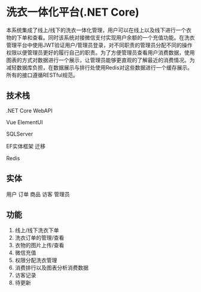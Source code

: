 # 洗衣一体化平台(.NET Core)

​		本系统集成了线上/线下的洗衣一体化管理，用户可以在线上以及线下进行一个衣物的下单和查看。同时该系统对接微信支付实现用户余额的一个充值功能。在洗衣管理平台中使用JWT验证用户/管理员登录，对不同职责的管理员分配不同的操作权限以便管理员更好的履行自己的职责。为了方便管理员查看用户消费数据，使用图表的方式对数据进行一个展示，让管理员能够更直观的了解最近的消费情况。为减轻数据库负担，在数据展示与排行处使用Redis对这些数据进行一个缓存展示。所有的接口遵循RESTful规范。

## 技术栈

.NET Core WebAPI

Vue ElementUI

SQLServer

EF实体框架 迁移

Redis

## 实体

用户 订单 商品 访客 管理员

## 功能

1. 线上/线下洗衣下单
2. 洗衣订单的管理/查看
3. 衣物的图片上传/查看
4. 微信充值
5. 权限分配洗衣管理
6. 消费排行以及图表分析消费数据
7. 访客记录
8. 待更新

